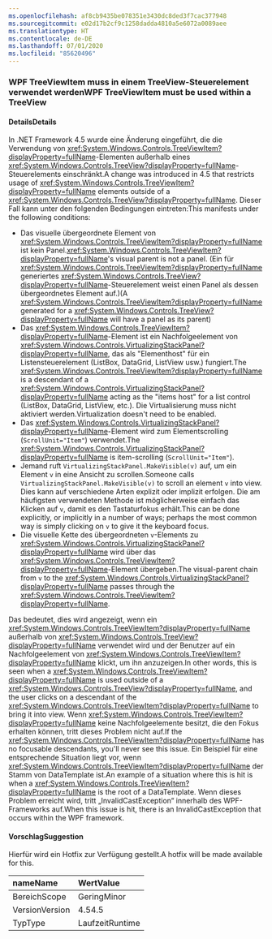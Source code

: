 ```yaml
---
ms.openlocfilehash: af8cb9435be078351e3430dc8ded3f7cac377948
ms.sourcegitcommit: e02d17b2cf9c1258dadda4810a5e6072a0089aee
ms.translationtype: HT
ms.contentlocale: de-DE
ms.lasthandoff: 07/01/2020
ms.locfileid: "85620496"
---
```

### <a name="wpf-treeviewitem-must-be-used-within-a-treeview"></a><span data-ttu-id="e2b49-101">WPF TreeViewItem muss in einem TreeView-Steuerelement verwendet werden</span><span class="sxs-lookup"><span data-stu-id="e2b49-101">WPF TreeViewItem must be used within a TreeView</span></span>

#### <a name="details"></a><span data-ttu-id="e2b49-102">Details</span><span class="sxs-lookup"><span data-stu-id="e2b49-102">Details</span></span>

<span data-ttu-id="e2b49-103">In .NET Framework 4.5 wurde eine Änderung eingeführt, die die Verwendung von <xref:System.Windows.Controls.TreeViewItem?displayProperty=fullName>-Elementen außerhalb eines <xref:System.Windows.Controls.TreeView?displayProperty=fullName>-Steuerelements einschränkt.</span><span class="sxs-lookup"><span data-stu-id="e2b49-103">A change was introduced in 4.5 that restricts usage of <xref:System.Windows.Controls.TreeViewItem?displayProperty=fullName> elements outside of a <xref:System.Windows.Controls.TreeView?displayProperty=fullName>.</span></span> <span data-ttu-id="e2b49-104">Dieser Fall kann unter den folgenden Bedingungen eintreten:</span><span class="sxs-lookup"><span data-stu-id="e2b49-104">This manifests under the following conditions:</span></span><ul><li><span data-ttu-id="e2b49-105">Das visuelle übergeordnete Element von <xref:System.Windows.Controls.TreeViewItem?displayProperty=fullName> ist kein Panel.</span><span class="sxs-lookup"><span data-stu-id="e2b49-105"><xref:System.Windows.Controls.TreeViewItem?displayProperty=fullName>'s visual parent is not a panel.</span></span> <span data-ttu-id="e2b49-106">(Ein für <xref:System.Windows.Controls.TreeViewItem?displayProperty=fullName> generiertes <xref:System.Windows.Controls.TreeView?displayProperty=fullName>-Steuerelement weist einen Panel als dessen übergeordnetes Element auf.)</span><span class="sxs-lookup"><span data-stu-id="e2b49-106">(A <xref:System.Windows.Controls.TreeViewItem?displayProperty=fullName> generated for a <xref:System.Windows.Controls.TreeView?displayProperty=fullName> will have a panel as its parent)</span></span></li><li><span data-ttu-id="e2b49-107">Das <xref:System.Windows.Controls.TreeViewItem?displayProperty=fullName>-Element ist ein Nachfolgeelement von <xref:System.Windows.Controls.VirtualizingStackPanel?displayProperty=fullName>, das als &quot;Elementhost&quot; für ein Listensteuerelement (ListBox, DataGrid, ListView usw.) fungiert.</span><span class="sxs-lookup"><span data-stu-id="e2b49-107">The <xref:System.Windows.Controls.TreeViewItem?displayProperty=fullName> is a descendant of a <xref:System.Windows.Controls.VirtualizingStackPanel?displayProperty=fullName> acting as the &quot;items host&quot; for a list control (ListBox, DataGrid, ListView, etc.).</span></span> <span data-ttu-id="e2b49-108">Die Virtualisierung muss nicht aktiviert werden.</span><span class="sxs-lookup"><span data-stu-id="e2b49-108">Virtualization doesn't need to be enabled.</span></span></li><li><span data-ttu-id="e2b49-109">Das <xref:System.Windows.Controls.VirtualizingStackPanel?displayProperty=fullName>-Element wird zum Elementscrolling (<code>ScrollUnit=&quot;Item&quot;</code>) verwendet.</span><span class="sxs-lookup"><span data-stu-id="e2b49-109">The <xref:System.Windows.Controls.VirtualizingStackPanel?displayProperty=fullName> is item-scrolling (<code>ScrollUnit=&quot;Item&quot;</code>).</span></span></li><li><span data-ttu-id="e2b49-110">Jemand ruft <code>VirtualizingStackPanel.MakeVisible(v)</code> auf, um ein Element <code>v</code> in eine Ansicht zu scrollen.</span><span class="sxs-lookup"><span data-stu-id="e2b49-110">Someone calls <code>VirtualizingStackPanel.MakeVisible(v)</code> to scroll an element <code>v</code> into view.</span></span> <span data-ttu-id="e2b49-111">Dies kann auf verschiedene Arten explizit oder implizit erfolgen. Die am häufigsten verwendeten Methode ist möglicherweise einfach das Klicken auf <code>v</code>, damit es den Tastaturfokus erhält.</span><span class="sxs-lookup"><span data-stu-id="e2b49-111">This can be done explicitly, or implicitly in a number of ways; perhaps the most common way is simply clicking on <code>v</code> to give it the keyboard focus.</span></span></li><li><span data-ttu-id="e2b49-112">Die visuelle Kette des übergeordneten <code>v</code>-Elements zu <xref:System.Windows.Controls.VirtualizingStackPanel?displayProperty=fullName> wird über das <xref:System.Windows.Controls.TreeViewItem?displayProperty=fullName>-Element übergeben.</span><span class="sxs-lookup"><span data-stu-id="e2b49-112">The visual-parent chain from <code>v</code> to the <xref:System.Windows.Controls.VirtualizingStackPanel?displayProperty=fullName> passes through the <xref:System.Windows.Controls.TreeViewItem?displayProperty=fullName>.</span></span></li></ul><span data-ttu-id="e2b49-113">Das bedeutet, dies wird angezeigt, wenn ein <xref:System.Windows.Controls.TreeViewItem?displayProperty=fullName> außerhalb von <xref:System.Windows.Controls.TreeView?displayProperty=fullName> verwendet wird und der Benutzer auf ein Nachfolgeelement von <xref:System.Windows.Controls.TreeViewItem?displayProperty=fullName> klickt, um ihn anzuzeigen.</span><span class="sxs-lookup"><span data-stu-id="e2b49-113">In other words, this is seen when a <xref:System.Windows.Controls.TreeViewItem?displayProperty=fullName> is used outside of a <xref:System.Windows.Controls.TreeView?displayProperty=fullName>, and the user clicks on a descendant of the <xref:System.Windows.Controls.TreeViewItem?displayProperty=fullName> to bring it into view.</span></span> <span data-ttu-id="e2b49-114">Wenn <xref:System.Windows.Controls.TreeViewItem?displayProperty=fullName> keine Nachfolgeelemente besitzt, die den Fokus erhalten können, tritt dieses Problem nicht auf.</span><span class="sxs-lookup"><span data-stu-id="e2b49-114">If the <xref:System.Windows.Controls.TreeViewItem?displayProperty=fullName> has no focusable descendants, you'll never see this issue.</span></span> <span data-ttu-id="e2b49-115">Ein Beispiel für eine entsprechende Situation liegt vor, wenn <xref:System.Windows.Controls.TreeViewItem?displayProperty=fullName> der Stamm von DataTemplate ist.</span><span class="sxs-lookup"><span data-stu-id="e2b49-115">An example of a situation where this is hit is when a <xref:System.Windows.Controls.TreeViewItem?displayProperty=fullName> is the root of a DataTemplate.</span></span> <span data-ttu-id="e2b49-116">Wenn dieses Problem erreicht wird, tritt „InvalidCastException“ innerhalb des WPF-Frameworks auf.</span><span class="sxs-lookup"><span data-stu-id="e2b49-116">When this issue is hit, there is an InvalidCastException that occurs within the WPF framework.</span></span>

#### <a name="suggestion"></a><span data-ttu-id="e2b49-117">Vorschlag</span><span class="sxs-lookup"><span data-stu-id="e2b49-117">Suggestion</span></span>

<span data-ttu-id="e2b49-118">Hierfür wird ein Hotfix zur Verfügung gestellt.</span><span class="sxs-lookup"><span data-stu-id="e2b49-118">A hotfix will be made available for this.</span></span>

| <span data-ttu-id="e2b49-119">name</span><span class="sxs-lookup"><span data-stu-id="e2b49-119">Name</span></span>    | <span data-ttu-id="e2b49-120">Wert</span><span class="sxs-lookup"><span data-stu-id="e2b49-120">Value</span></span>       |
|:--------|:------------|
| <span data-ttu-id="e2b49-121">Bereich</span><span class="sxs-lookup"><span data-stu-id="e2b49-121">Scope</span></span>   |<span data-ttu-id="e2b49-122">Gering</span><span class="sxs-lookup"><span data-stu-id="e2b49-122">Minor</span></span>|
|<span data-ttu-id="e2b49-123">Version</span><span class="sxs-lookup"><span data-stu-id="e2b49-123">Version</span></span>|<span data-ttu-id="e2b49-124">4.5</span><span class="sxs-lookup"><span data-stu-id="e2b49-124">4.5</span></span>|
|<span data-ttu-id="e2b49-125">Typ</span><span class="sxs-lookup"><span data-stu-id="e2b49-125">Type</span></span>|<span data-ttu-id="e2b49-126">Laufzeit</span><span class="sxs-lookup"><span data-stu-id="e2b49-126">Runtime</span></span>|
